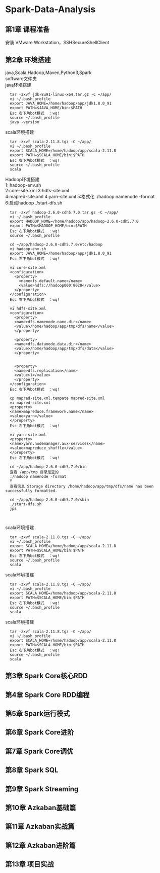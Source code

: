 # Spark-Data-Analysis
## 第1章 课程准备  
  安装 VMware Workstation，SSHSecureShellClient
## 第2章 环境搭建  
  java,Scala,Hadoop,Maven,Python3,Spark  
  software文件夹  
  java环境搭建  
  ```shell    
    tar -zxvf jdk-8u91-linux-x64.tar.gz -C ~/app/
    vi ~/.bash_profile
    export JAVA_HOME=/home/hadoop/app/jdk1.8.0_91
    export PATH=$JAVA_HOME/bin:$PATH
    Esc 右下角bot模式  ：wq!
    source ~/.bash_profile
    java -version
  ```  
  scala环境搭建  
  ```shell    
    tar -zxvf scala-2.11.8.tgz -C ~/app/
    vi ~/.bash_profile
    export SCALA_HOME=/home/hadoop/app/scala-2.11.8
    export PATH=$SCALA_HOME/bin:$PATH
    Esc 右下角bot模式  ：wq!
    source ~/.bash_profile
    scala
  ```
  Hadoop环境搭建  
  1: hadoop-env.sh  
  2:core-site.xml 
  3:hdfs-site.xml  
  4:mapred-site.xml 
  4:yarn-site.xml 
  5:格式化 ./hadoop namenode -format  
  6:启动hadoop ./start-dfs.sh
  ```shell    
    tar -zxvf hadoop-2.6.0-cdh5.7.0.tar.gz -C ~/app/
    vi ~/.bash_profile
    export HADOOP_HOME=/home/hadoop/app/hadoop-2.6.0-cdh5.7.0
    export PATH=$HADOOP_HOME/bin:$PATH
    Esc 右下角bot模式  ：wq!
    source ~/.bash_profile    

    cd ~/app/hadoop-2.6.0-cdh5.7.0/etc/hadoop
    vi hadoop-env.sh
    export JAVA_HOME=/home/hadoop/app/jdk1.8.0_91
    Esc 右下角bot模式  ：wq!

    vi core-site.xml
    <configuration>
      <property>
        <name>fs.default.name</name>
        <value>hdfs://hadoop000:8020</value>
      </property>
    </configuration>
    Esc 右下角bot模式  ：wq!

    vi hdfs-site.xml
    <configuration>
      <property>
      <name>dfs.namenode.name.dir</name>
      <value>/home/hadoop/app/tmp/dfs/name</value>
      </property>

      <property>
      <name>dfs.datanode.data.dir</name>
      <value>/home/hadoop/app/tmp/dfs/data</value>
      </property>


      <property>
      <name>dfs.replication</name>
      <value>1</value>
      </property>
    </configuration>
    Esc 右下角bot模式  ：wq!

    cp mapred-site.xml.tempate mapred-site.xml
    vi mapred-site.xml
    <property>
    <name>mapreduce.framework.name</name>
    <value>yarn</value>
    </property>
    Esc 右下角bot模式  ：wq!

    vi yarn-site.xml
    <property>
    <name>yarn.nodemanager.aux-services</name>
    <value>mapreduce_shuffle</value>
    </property>
    Esc 右下角bot模式  ：wq!

    cd ~/app/hadoop-2.6.0-cdh5.7.0/bin
    查看 /app/tmp 目录是空的
    ./hadoop namenode -format 
    Y
    查看信息 Storage directory /home/hadoop/app/tmp/dfs/name has been successfully formatted.

    cd ~/app/hadoop-2.6.0-cdh5.7.0/sbin    
    ./start-dfs.sh
    jps

    
  ```
  scala环境搭建  
  ```shell    
    tar -zxvf scala-2.11.8.tgz -C ~/app/
    vi ~/.bash_profile
    export SCALA_HOME=/home/hadoop/app/scala-2.11.8
    export PATH=$SCALA_HOME/bin:$PATH
    Esc 右下角bot模式  ：wq!
    source ~/.bash_profile
    scala
  ```
  scala环境搭建   
  ```shell    
    tar -zxvf scala-2.11.8.tgz -C ~/app/
    vi ~/.bash_profile
    export SCALA_HOME=/home/hadoop/app/scala-2.11.8
    export PATH=$SCALA_HOME/bin:$PATH
    Esc 右下角bot模式  ：wq!
    source ~/.bash_profile
    scala
  ```
  scala环境搭建   
  ```shell    
    tar -zxvf scala-2.11.8.tgz -C ~/app/
    vi ~/.bash_profile
    export SCALA_HOME=/home/hadoop/app/scala-2.11.8
    export PATH=$SCALA_HOME/bin:$PATH
    Esc 右下角bot模式  ：wq!
    source ~/.bash_profile
    scala
  ```



## 第3章 Spark Core核心RDD  
## 第4章 Spark Core RDD编程  
## 第5章 Spark运行模式  
## 第6章 Spark Core进阶  
## 第7章 Spark Core调优  
## 第8章 Spark SQL  
## 第9章 Spark Streaming  
## 第10章 Azkaban基础篇  
## 第11章 Azkaban实战篇  
## 第12章 Azkaban进阶篇  
## 第13章 项目实战  


